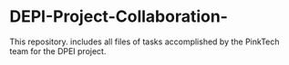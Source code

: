 # DEPI-Project-Collaboration-
This repository. includes all files of tasks accomplished by the PinkTech team for the DPEI project.
